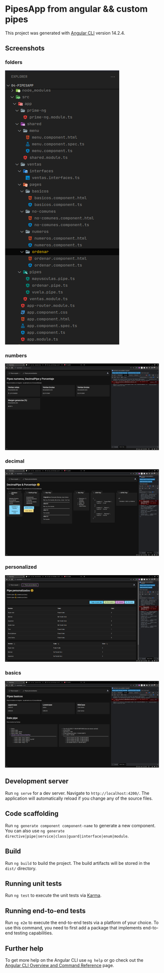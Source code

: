 # PipesApp from angular && custom pipes

This project was generated with [Angular CLI](https://github.com/angular/angular-cli) version 14.2.4.

## Screenshots

### folders
![folders!](https://github.com/jcarloshg/pipe_App/blob/main/src/assets/Screenshot-12.png)

### numbers
![numbers!](https://github.com/jcarloshg/pipe_App/blob/main/src/assets/Screenshot-10.png)

### decimal
![decimal!](https://github.com/jcarloshg/pipe_App/blob/main/src/assets/Screenshot-11.png)

### personalized
![personalized!](https://github.com/jcarloshg/pipe_App/blob/main/src/assets/Screenshot-13.png)

### basics
![basics](https://github.com/jcarloshg/pipe_App/blob/main/src/assets/Screenshot-14.png)

## Development server

Run `ng serve` for a dev server. Navigate to `http://localhost:4200/`. The application will automatically reload if you change any of the source files.

## Code scaffolding

Run `ng generate component component-name` to generate a new component. You can also use `ng generate directive|pipe|service|class|guard|interface|enum|module`.

## Build

Run `ng build` to build the project. The build artifacts will be stored in the `dist/` directory.

## Running unit tests

Run `ng test` to execute the unit tests via [Karma](https://karma-runner.github.io).

## Running end-to-end tests

Run `ng e2e` to execute the end-to-end tests via a platform of your choice. To use this command, you need to first add a package that implements end-to-end testing capabilities.

## Further help

To get more help on the Angular CLI use `ng help` or go check out the [Angular CLI Overview and Command Reference](https://angular.io/cli) page.
